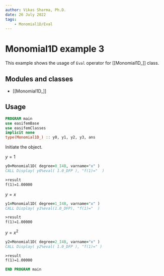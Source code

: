 ```yaml
---
author: Vikas Sharma, Ph.D.
date: 26 July 2022
tags:
    - Monomial1D/Eval
---
```


# Monomial1D example 3

This example shows the usage of `Eval` operator for [[Monomial1D_]] class.

## Modules and classes

- [[Monomial1D_]]

## Usage

```fortran
PROGRAM main
use easifemBase
use easifemClasses
implicit none
type(Monomial1D_) :: y0, y1, y2, y3, ans
```

Initiate the object.

$y=1$

```fortran
y0=Monomial1D( degree=0_I4B, varname="x" )
CALL Display( y0%eval( 1.0_DFP ), "f(1)="  )
```

```txt
>result
f(1)=1.00000
```

$y=x$

```fortran
y1=Monomial1D( degree=1_I4B, varname="x" )
CALL Display( y1%eval(1.0_DFP), "f(1)="  )
```

```txt
>result
f(1)=1.00000
```

$y=x^{2}$

```fortran
y2=Monomial1D( degree=2_I4B, varname="x" )
CALL Display( y2%eval( 1.0_DFP ), "f(1)=" )
```

```txt
>result
f(1)=1.00000
```

```fortran
END PROGRAM main
```
